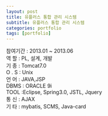 ```yaml
---
layout: post
title: 유플러스 통합 관리 시스템
subtitle: 유플러스 통합 관리 시스템
categories: portfolio
tags: [portfolio]
---
```

참여기간 : 2013.01 ~ 2013.06  
역 할 : PL, 설계, 개발  
기 종 : Tomcat7.0  
O . S : Unix  
언 어 : JAVA,JSP  
DBMS : ORACLE 9i  
TOOL :Eclipse, Spring3.0, JSTL, Jquery  
통 신 : AJAX  
기 타 : mybatis, SCMS, Java-card  
